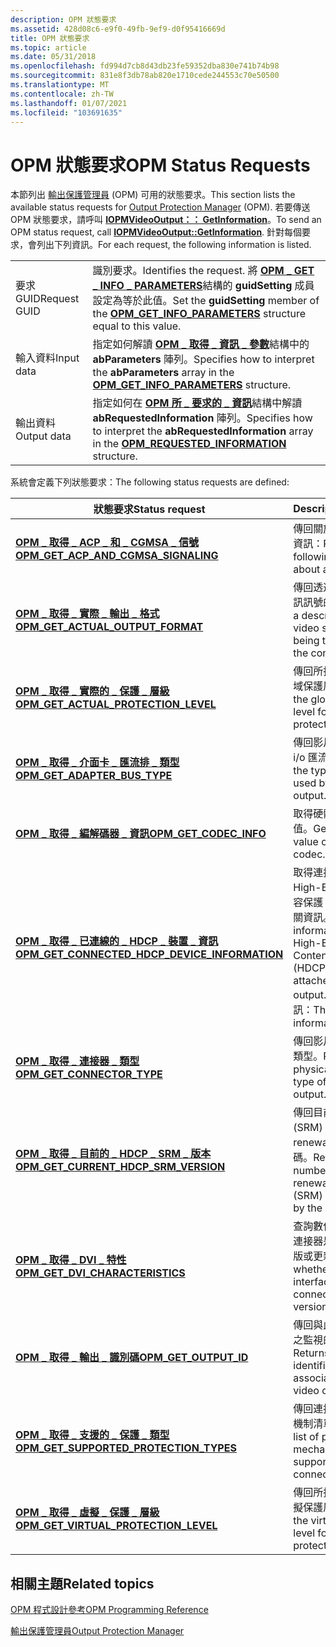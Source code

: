 ```yaml
---
description: OPM 狀態要求
ms.assetid: 428d08c6-e9f0-49fb-9ef9-d0f95416669d
title: OPM 狀態要求
ms.topic: article
ms.date: 05/31/2018
ms.openlocfilehash: fd994d7cb8d43db23fe59352dba830e741b74b98
ms.sourcegitcommit: 831e8f3db78ab820e1710cede244553c70e50500
ms.translationtype: MT
ms.contentlocale: zh-TW
ms.lasthandoff: 01/07/2021
ms.locfileid: "103691635"
---
```

# <a name="opm-status-requests"></a><span data-ttu-id="8c8a6-103">OPM 狀態要求</span><span class="sxs-lookup"><span data-stu-id="8c8a6-103">OPM Status Requests</span></span>

<span data-ttu-id="8c8a6-104">本節列出 [輸出保護管理員](output-protection-manager.md) (OPM) 可用的狀態要求。</span><span class="sxs-lookup"><span data-stu-id="8c8a6-104">This section lists the available status requests for [Output Protection Manager](output-protection-manager.md) (OPM).</span></span> <span data-ttu-id="8c8a6-105">若要傳送 OPM 狀態要求，請呼叫 [**IOPMVideoOutput：： GetInformation**](/windows/desktop/api/opmapi/nf-opmapi-iopmvideooutput-getinformation)。</span><span class="sxs-lookup"><span data-stu-id="8c8a6-105">To send an OPM status request, call [**IOPMVideoOutput::GetInformation**](/windows/desktop/api/opmapi/nf-opmapi-iopmvideooutput-getinformation).</span></span> <span data-ttu-id="8c8a6-106">針對每個要求，會列出下列資訊。</span><span class="sxs-lookup"><span data-stu-id="8c8a6-106">For each request, the following information is listed.</span></span>



|              |                                                                                                                                                            |
|--------------|------------------------------------------------------------------------------------------------------------------------------------------------------------|
| <span data-ttu-id="8c8a6-107">要求 GUID</span><span class="sxs-lookup"><span data-stu-id="8c8a6-107">Request GUID</span></span> | <span data-ttu-id="8c8a6-108">識別要求。</span><span class="sxs-lookup"><span data-stu-id="8c8a6-108">Identifies the request.</span></span> <span data-ttu-id="8c8a6-109">將 [**OPM \_ GET \_ INFO \_ PARAMETERS**](/windows/desktop/api/ksopmapi/ns-ksopmapi-opm_get_info_parameters)結構的 **guidSetting** 成員設定為等於此值。</span><span class="sxs-lookup"><span data-stu-id="8c8a6-109">Set the **guidSetting** member of the [**OPM\_GET\_INFO\_PARAMETERS**](/windows/desktop/api/ksopmapi/ns-ksopmapi-opm_get_info_parameters) structure equal to this value.</span></span> |
| <span data-ttu-id="8c8a6-110">輸入資料</span><span class="sxs-lookup"><span data-stu-id="8c8a6-110">Input data</span></span>   | <span data-ttu-id="8c8a6-111">指定如何解讀 [**OPM \_ 取得 \_ 資訊 \_ 參數**](/windows/desktop/api/ksopmapi/ns-ksopmapi-opm_get_info_parameters)結構中的 **abParameters** 陣列。</span><span class="sxs-lookup"><span data-stu-id="8c8a6-111">Specifies how to interpret the **abParameters** array in the [**OPM\_GET\_INFO\_PARAMETERS**](/windows/desktop/api/ksopmapi/ns-ksopmapi-opm_get_info_parameters) structure.</span></span>                      |
| <span data-ttu-id="8c8a6-112">輸出資料</span><span class="sxs-lookup"><span data-stu-id="8c8a6-112">Output data</span></span>  | <span data-ttu-id="8c8a6-113">指定如何在 [**OPM 所 \_ 要求的 \_ 資訊**](/windows/desktop/api/ksopmapi/ns-ksopmapi-opm_requested_information)結構中解讀 **abRequestedInformation** 陣列。</span><span class="sxs-lookup"><span data-stu-id="8c8a6-113">Specifies how to interpret the **abRequestedInformation** array in the [**OPM\_REQUESTED\_INFORMATION**](/windows/desktop/api/ksopmapi/ns-ksopmapi-opm_requested_information) structure.</span></span>         |



 

<span data-ttu-id="8c8a6-114">系統會定義下列狀態要求：</span><span class="sxs-lookup"><span data-stu-id="8c8a6-114">The following status requests are defined:</span></span>



| <span data-ttu-id="8c8a6-115">狀態要求</span><span class="sxs-lookup"><span data-stu-id="8c8a6-115">Status request</span></span>                                                                                      | <span data-ttu-id="8c8a6-116">Description</span><span class="sxs-lookup"><span data-stu-id="8c8a6-116">Description</span></span>                                                                                                                                           |
|-----------------------------------------------------------------------------------------------------|-------------------------------------------------------------------------------------------------------------------------------------------------------|
| [<span data-ttu-id="8c8a6-117">**OPM \_ 取得 \_ ACP \_ 和 \_ CGMSA \_ 信號**</span><span class="sxs-lookup"><span data-stu-id="8c8a6-117">**OPM\_GET\_ACP\_AND\_CGMSA\_SIGNALING**</span></span>](opm-get-acp-and-cgmsa-signaling.md)                     | <span data-ttu-id="8c8a6-118">傳回關於影片輸出的下列資訊：</span><span class="sxs-lookup"><span data-stu-id="8c8a6-118">Returns the following information about a video output:</span></span>                                                                                               |
| [<span data-ttu-id="8c8a6-119">**OPM \_ 取得 \_ 實際 \_ 輸出 \_ 格式**</span><span class="sxs-lookup"><span data-stu-id="8c8a6-119">**OPM\_GET\_ACTUAL\_OUTPUT\_FORMAT**</span></span>](opm-get-actual-output-format.md)                            | <span data-ttu-id="8c8a6-120">傳回透過連接器傳輸之視訊訊號的描述。</span><span class="sxs-lookup"><span data-stu-id="8c8a6-120">Returns a description of the video signal that is being transmitted over the connector.</span></span>                                                               |
| [<span data-ttu-id="8c8a6-121">**OPM \_ 取得 \_ 實際的 \_ 保護 \_ 層級**</span><span class="sxs-lookup"><span data-stu-id="8c8a6-121">**OPM\_GET\_ACTUAL\_PROTECTION\_LEVEL**</span></span>](opm-get-actual-protection-level.md)                      | <span data-ttu-id="8c8a6-122">傳回所指定保護機制的全域保護層級。</span><span class="sxs-lookup"><span data-stu-id="8c8a6-122">Returns the global protection level for a specified protection mechanism.</span></span>                                                                             |
| [<span data-ttu-id="8c8a6-123">**OPM \_ 取得 \_ 介面卡 \_ 匯流排 \_ 類型**</span><span class="sxs-lookup"><span data-stu-id="8c8a6-123">**OPM\_GET\_ADAPTER\_BUS\_TYPE**</span></span>](opm-get-adapter-bus-type.md)                                    | <span data-ttu-id="8c8a6-124">傳回影片輸出所使用的 i/o 匯流排型別。</span><span class="sxs-lookup"><span data-stu-id="8c8a6-124">Returns the type of I/O bus used by the video output.</span></span>                                                                                                 |
| [<span data-ttu-id="8c8a6-125">**OPM \_ 取得 \_ 編解碼器 \_ 資訊**</span><span class="sxs-lookup"><span data-stu-id="8c8a6-125">**OPM\_GET\_CODEC\_INFO**</span></span>](opm-get-codec-info.md)                                                 | <span data-ttu-id="8c8a6-126">取得硬體編解碼器的業績值。</span><span class="sxs-lookup"><span data-stu-id="8c8a6-126">Gets the merit value of a hardware codec.</span></span>                                                                                                             |
| [<span data-ttu-id="8c8a6-127">**OPM \_ 取得 \_ 已連線的 \_ HDCP \_ 裝置 \_ 資訊**</span><span class="sxs-lookup"><span data-stu-id="8c8a6-127">**OPM\_GET\_CONNECTED\_HDCP\_DEVICE\_INFORMATION**</span></span>](opm-get-connected-hdcp-device-information.md) | <span data-ttu-id="8c8a6-128">取得連接至影片輸出 High-Bandwidth 數位內容保護 (HDCP) 裝置的相關資訊。</span><span class="sxs-lookup"><span data-stu-id="8c8a6-128">Gets information about a High-Bandwidth Digital Content Protection (HDCP) device attached to the video output.</span></span> <span data-ttu-id="8c8a6-129">會傳回下列資訊：</span><span class="sxs-lookup"><span data-stu-id="8c8a6-129">The following information is returned:</span></span> |
| [<span data-ttu-id="8c8a6-130">**OPM \_ 取得 \_ 連接器 \_ 類型**</span><span class="sxs-lookup"><span data-stu-id="8c8a6-130">**OPM\_GET\_CONNECTOR\_TYPE**</span></span>](opm-get-connector-type.md)                                         | <span data-ttu-id="8c8a6-131">傳回影片輸出的實體接點類型。</span><span class="sxs-lookup"><span data-stu-id="8c8a6-131">Returns the physical connector type of the video output.</span></span>                                                                                              |
| [<span data-ttu-id="8c8a6-132">**OPM \_ 取得 \_ 目前的 \_ HDCP \_ SRM \_ 版本**</span><span class="sxs-lookup"><span data-stu-id="8c8a6-132">**OPM\_GET\_CURRENT\_HDCP\_SRM\_VERSION**</span></span>](opm-get-current-hdcp-srm-version.md)                   | <span data-ttu-id="8c8a6-133">傳回目前影片輸出所使用 (SRM) 的系統 renewability 訊息版本號碼。</span><span class="sxs-lookup"><span data-stu-id="8c8a6-133">Returns the version number of the system renewability message (SRM) currently used by the video output.</span></span>                                               |
| [<span data-ttu-id="8c8a6-134">**OPM \_ 取得 \_ DVI \_ 特性**</span><span class="sxs-lookup"><span data-stu-id="8c8a6-134">**OPM\_GET\_DVI\_CHARACTERISTICS**</span></span>](opm-get-dvi-characteristics.md)                               | <span data-ttu-id="8c8a6-135">查詢數位視訊介面 (DVI) 連接器是否支援 DVI 1.1 版或更新版本。</span><span class="sxs-lookup"><span data-stu-id="8c8a6-135">Queries whether a digital video interface (DVI) connector supports DVI version 1.1 or later.</span></span>                                                          |
| [<span data-ttu-id="8c8a6-136">**OPM \_ 取得 \_ 輸出 \_ 識別碼**</span><span class="sxs-lookup"><span data-stu-id="8c8a6-136">**OPM\_GET\_OUTPUT\_ID**</span></span>](opm-get-output-id.md)                                                   | <span data-ttu-id="8c8a6-137">傳回與此影片輸出相關聯之監視的唯一識別碼。</span><span class="sxs-lookup"><span data-stu-id="8c8a6-137">Returns the unique identifier of the monitor associated with this video output.</span></span>                                                                       |
| [<span data-ttu-id="8c8a6-138">**OPM \_ 取得 \_ 支援的 \_ 保護 \_ 類型**</span><span class="sxs-lookup"><span data-stu-id="8c8a6-138">**OPM\_GET\_SUPPORTED\_PROTECTION\_TYPES**</span></span>](opm-get-supported-protection-types.md)                | <span data-ttu-id="8c8a6-139">傳回連接器所支援的保護機制清單。</span><span class="sxs-lookup"><span data-stu-id="8c8a6-139">Returns the list of protection mechanisms that are supported by the connector.</span></span>                                                                        |
| [<span data-ttu-id="8c8a6-140">**OPM \_ 取得 \_ 虛擬 \_ 保護 \_ 層級**</span><span class="sxs-lookup"><span data-stu-id="8c8a6-140">**OPM\_GET\_VIRTUAL\_PROTECTION\_LEVEL**</span></span>](opm-get-virtual-protection-level.md)                    | <span data-ttu-id="8c8a6-141">傳回所指定保護機制的虛擬保護層級。</span><span class="sxs-lookup"><span data-stu-id="8c8a6-141">Returns the virtual protection level for a specified protection mechanism.</span></span>                                                                            |



 

## <a name="related-topics"></a><span data-ttu-id="8c8a6-142">相關主題</span><span class="sxs-lookup"><span data-stu-id="8c8a6-142">Related topics</span></span>

<dl> <dt>

[<span data-ttu-id="8c8a6-143">OPM 程式設計參考</span><span class="sxs-lookup"><span data-stu-id="8c8a6-143">OPM Programming Reference</span></span>](opm-programming-reference.md)
</dt> <dt>

[<span data-ttu-id="8c8a6-144">輸出保護管理員</span><span class="sxs-lookup"><span data-stu-id="8c8a6-144">Output Protection Manager</span></span>](output-protection-manager.md)
</dt> </dl>

 

 



